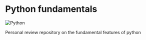 # Python fundamentals
![Python](https://img.shields.io/badge/python-3670A0?style=for-the-badge&logo=python&logoColor=ffdd54)

Personal review repository on the fundamental features of python
